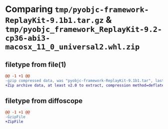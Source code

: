 # Comparing `tmp/pyobjc-framework-ReplayKit-9.1b1.tar.gz` & `tmp/pyobjc_framework_ReplayKit-9.2-cp36-abi3-macosx_11_0_universal2.whl.zip`

## filetype from file(1)

```diff
@@ -1 +1 @@
-gzip compressed data, was "pyobjc-framework-ReplayKit-9.1b1.tar", last modified: Sun Mar 26 11:36:38 2023, max compression
+Zip archive data, at least v2.0 to extract, compression method=deflate
```

## filetype from diffoscope

```diff
@@ -1 +1 @@
-GzipFile
+ZipFile
```

